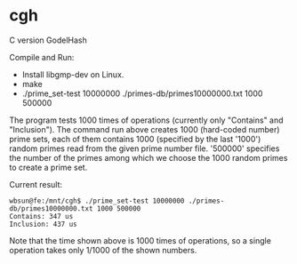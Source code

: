 cgh
===

C version GodelHash

Compile and Run:
  - Install libgmp-dev on Linux.
  - make
  - ./prime_set-test 10000000 ./primes-db/primes10000000.txt 1000 500000

The program tests 1000 times of operations (currently only "Contains" and "Inclusion"). 
The command run above creates 1000 (hard-coded number) prime sets, each of them contains 1000 (specified 
by the last '1000') random primes read from the given prime number file. '500000' specifies the number of
the primes among which we choose the 1000 random primes to create a prime set.

Current result:
```
wbsun@fe:/mnt/cgh$ ./prime_set-test 10000000 ./primes-db/primes10000000.txt 1000 500000
Contains: 347 us
Inclusion: 437 us
```

Note that the time shown above is 1000 times of operations, so a single operation takes only 1/1000 of the
shown numbers.
